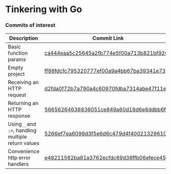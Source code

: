 # Tinkering with Go

### Commits of interest

| Description | Commit Link |
| ----------- | ------------ |
| Basic function params | [ca444eaa5c25645a2fb774e5f00a713b821bf926](https://github.com/ckz8780/fcc-go/commit/ca444eaa5c25645a2fb774e5f00a713b821bf926)|
| Empty project | [ff86fdcfc795320777ef00a9a4bb67ba39341e73](https://github.com/ckz8780/fcc-go/commit/ff86fdcfc795320777ef00a9a4bb67ba39341e73) |
| Receiving an HTTP request | [d2fda0f72b7a790a4c60970fdba7314abe47f11e](https://github.com/ckz8780/fcc-go/commit/d2fda0f72b7a790a4c60970fdba7314abe47f11e) |
| Returning an HTTP response | [56656264638836051ce849a60d18d6e8ddbb6fda](https://github.com/ckz8780/fcc-go/commit/56656264638836051ce849a60d18d6e8ddbb6fda) |
| Using `_` and `:=`, handling multiple return values | [5266ef7ea6099d3f5e6d6c479d4f400213296105](https://github.com/ckz8780/fcc-go/commit/5266ef7ea6099d3f5e6d6c479d4f400213296105) |
| Convenience http error handlers | [e48211562ba81a3762ecfdc69d38ffb06efece45](https://github.com/ckz8780/fcc-go/commit/e48211562ba81a3762ecfdc69d38ffb06efece45) |
